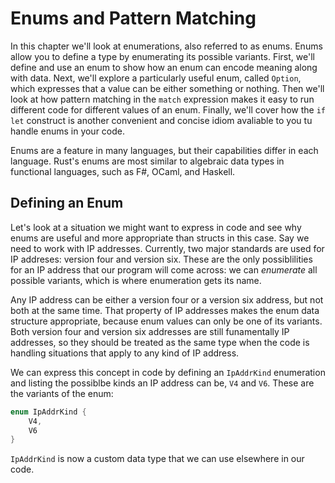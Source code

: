 # Enums and Pattern Matching

In this chapter we'll look at enumerations,
also referred to as enums.
Enums allow you to define a type by enumerating its possible variants.
First, we'll define and use an enum to show how an enum can encode meaning along with data.
Next, we'll explore a particularly useful enum,
called `Option`,
which expresses that a value can be either something or nothing.
Then we'll look at how pattern matching in the `match` expression makes it easy to run different code for different values of an enum.
Finally, we'll cover how the `if let` construct is another convenient and concise idiom avaliable to you tu handle enums in your code.

Enums are a feature in many languages,
but their capabilities differ in each language.
Rust's enums are most similar to algebraic data types in functional languages,
such as F#, OCaml, and Haskell.

## Defining an Enum

Let's look at a situation we might want to express in code and see why enums are useful and more appropriate than structs in this case.
Say we need to work with IP addresses.
Currently, two major standards are used for IP addreses:
version four and version six.
These are the only possiblilities for an IP address that our program will come across:
we can _enumerate_ all possible variants,
which is where enumeration gets its name.

Any IP address can be either a version four or a version six address,
but not both at the same time.
That property of IP addresses makes the enum data structure appropriate,
because enum values can only be one of its variants.
Both version four and version six addresses are still funamentally IP addresses,
so they should be treated as the same type when the code is handling situations that apply to any kind of IP address.

We can express this concept in code by defining an `IpAddrKind` enumeration and listing the possiblbe kinds an IP address can be,
`V4` and `V6`.
These are the variants of the enum:

```rs
enum IpAddrKind {
    V4,
    V6
}
```

`IpAddrKind` is now a custom data type that we can use elsewhere in our code.
